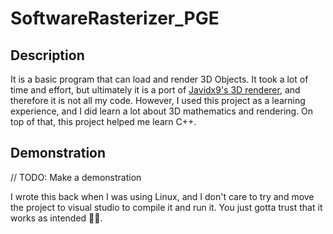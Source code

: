 # SoftwareRasterizer_PGE

## Description

It is a basic program that can load and render 3D Objects.
It took a lot of time and effort, but ultimately it is a port of [Javidx9's 3D renderer](https://www.youtube.com/watch?v=ih20l3pJoeU), and therefore it is not all my code. However, I used this project as a learning experience, and I did learn a lot about 3D mathematics and rendering. On top of that, this project helped me learn C++.

## Demonstration

// TODO: Make a demonstration

I wrote this back when I was using Linux, and I don't care to try and move the project to visual studio to compile it and run it. You just gotta trust that it works as intended 🙏🙏.
